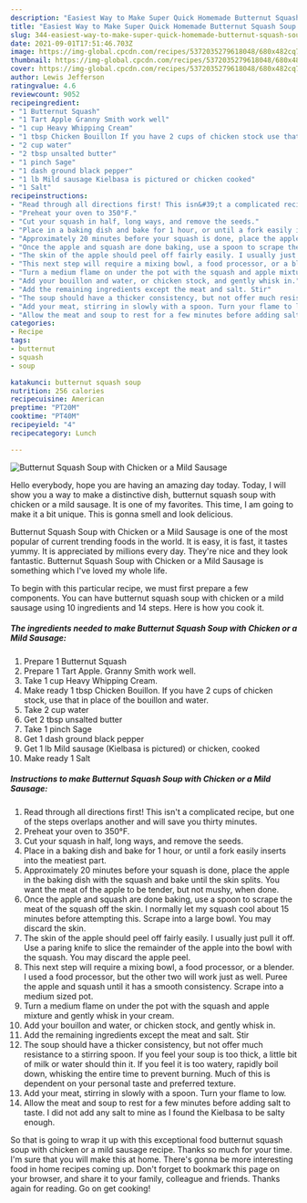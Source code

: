 ```yaml
---
description: "Easiest Way to Make Super Quick Homemade Butternut Squash Soup with Chicken or a Mild Sausage"
title: "Easiest Way to Make Super Quick Homemade Butternut Squash Soup with Chicken or a Mild Sausage"
slug: 344-easiest-way-to-make-super-quick-homemade-butternut-squash-soup-with-chicken-or-a-mild-sausage
date: 2021-09-01T17:51:46.703Z
image: https://img-global.cpcdn.com/recipes/5372035279618048/680x482cq70/butternut-squash-soup-with-chicken-or-a-mild-sausage-recipe-main-photo.jpg
thumbnail: https://img-global.cpcdn.com/recipes/5372035279618048/680x482cq70/butternut-squash-soup-with-chicken-or-a-mild-sausage-recipe-main-photo.jpg
cover: https://img-global.cpcdn.com/recipes/5372035279618048/680x482cq70/butternut-squash-soup-with-chicken-or-a-mild-sausage-recipe-main-photo.jpg
author: Lewis Jefferson
ratingvalue: 4.6
reviewcount: 9052
recipeingredient:
- "1 Butternut Squash"
- "1 Tart Apple Granny Smith work well"
- "1 cup Heavy Whipping Cream"
- "1 tbsp Chicken Bouillon If you have 2 cups of chicken stock use that in place of the bouillon and water"
- "2 cup water"
- "2 tbsp unsalted butter"
- "1 pinch Sage"
- "1 dash ground black pepper"
- "1 lb Mild sausage Kielbasa is pictured or chicken cooked"
- "1 Salt"
recipeinstructions:
- "Read through all directions first! This isn&#39;t a complicated recipe, but one of the steps overlaps another and will save you thirty minutes."
- "Preheat your oven to 350°F."
- "Cut your squash in half, long ways, and remove the seeds."
- "Place in a baking dish and bake for 1 hour, or until a fork easily inserts into the meatiest part."
- "Approximately 20 minutes before your squash is done, place the apple in the baking dish with the squash and bake until the skin splits. You want the meat of the apple to be tender, but not mushy, when done."
- "Once the apple and squash are done baking, use a spoon to scrape the meat of the squash off the skin. I normally let my squash cool about 15 minutes before attempting this. Scrape into a large bowl. You may discard the skin."
- "The skin of the apple should peel off fairly easily. I usually just pull it off. Use a paring knife to slice the remainder of the apple into the bowl with the squash. You may discard the apple peel."
- "This next step will require a mixing bowl, a food processor, or a blender. I used a food processor, but the other two will work just as well. Puree the apple and squash until it has a smooth consistency. Scrape into a medium sized pot."
- "Turn a medium flame on under the pot with the squash and apple mixture and gently whisk in your cream."
- "Add your bouillon and water, or chicken stock, and gently whisk in."
- "Add the remaining ingredients except the meat and salt. Stir"
- "The soup should have a thicker consistency, but not offer much resistance to a stirring spoon. If you feel your soup is too thick, a little bit of milk or water should thin it. If you feel it is too watery, rapidly boil down, whisking the entire time to prevent burning. Much of this is dependent on your personal taste and preferred texture."
- "Add your meat, stirring in slowly with a spoon. Turn your flame to low."
- "Allow the meat and soup to rest for a few minutes before adding salt to taste. I did not add any salt to mine as I found the Kielbasa to be salty enough."
categories:
- Recipe
tags:
- butternut
- squash
- soup

katakunci: butternut squash soup 
nutrition: 256 calories
recipecuisine: American
preptime: "PT20M"
cooktime: "PT40M"
recipeyield: "4"
recipecategory: Lunch

---
```



![Butternut Squash Soup with Chicken or a Mild Sausage](https://img-global.cpcdn.com/recipes/5372035279618048/680x482cq70/butternut-squash-soup-with-chicken-or-a-mild-sausage-recipe-main-photo.jpg)

Hello everybody, hope you are having an amazing day today. Today, I will show you a way to make a distinctive dish, butternut squash soup with chicken or a mild sausage. It is one of my favorites. This time, I am going to make it a bit unique. This is gonna smell and look delicious.

Butternut Squash Soup with Chicken or a Mild Sausage is one of the most popular of current trending foods in the world. It is easy, it is fast, it tastes yummy. It is appreciated by millions every day. They're nice and they look fantastic. Butternut Squash Soup with Chicken or a Mild Sausage is something which I've loved my whole life.




To begin with this particular recipe, we must first prepare a few components. You can have butternut squash soup with chicken or a mild sausage using 10 ingredients and 14 steps. Here is how you cook it.

<!--inarticleads1-->

##### The ingredients needed to make Butternut Squash Soup with Chicken or a Mild Sausage:

1. Prepare 1 Butternut Squash
1. Prepare 1 Tart Apple. Granny Smith work well.
1. Take 1 cup Heavy Whipping Cream.
1. Make ready 1 tbsp Chicken Bouillon. If you have 2 cups of chicken stock, use that in place of the bouillon and water.
1. Take 2 cup water
1. Get 2 tbsp unsalted butter
1. Take 1 pinch Sage
1. Get 1 dash ground black pepper
1. Get 1 lb Mild sausage (Kielbasa is pictured) or chicken, cooked
1. Make ready 1 Salt




<!--inarticleads2-->

##### Instructions to make Butternut Squash Soup with Chicken or a Mild Sausage:

1. Read through all directions first! This isn&#39;t a complicated recipe, but one of the steps overlaps another and will save you thirty minutes.
1. Preheat your oven to 350°F.
1. Cut your squash in half, long ways, and remove the seeds.
1. Place in a baking dish and bake for 1 hour, or until a fork easily inserts into the meatiest part.
1. Approximately 20 minutes before your squash is done, place the apple in the baking dish with the squash and bake until the skin splits. You want the meat of the apple to be tender, but not mushy, when done.
1. Once the apple and squash are done baking, use a spoon to scrape the meat of the squash off the skin. I normally let my squash cool about 15 minutes before attempting this. Scrape into a large bowl. You may discard the skin.
1. The skin of the apple should peel off fairly easily. I usually just pull it off. Use a paring knife to slice the remainder of the apple into the bowl with the squash. You may discard the apple peel.
1. This next step will require a mixing bowl, a food processor, or a blender. I used a food processor, but the other two will work just as well. Puree the apple and squash until it has a smooth consistency. Scrape into a medium sized pot.
1. Turn a medium flame on under the pot with the squash and apple mixture and gently whisk in your cream.
1. Add your bouillon and water, or chicken stock, and gently whisk in.
1. Add the remaining ingredients except the meat and salt. Stir
1. The soup should have a thicker consistency, but not offer much resistance to a stirring spoon. If you feel your soup is too thick, a little bit of milk or water should thin it. If you feel it is too watery, rapidly boil down, whisking the entire time to prevent burning. Much of this is dependent on your personal taste and preferred texture.
1. Add your meat, stirring in slowly with a spoon. Turn your flame to low.
1. Allow the meat and soup to rest for a few minutes before adding salt to taste. I did not add any salt to mine as I found the Kielbasa to be salty enough.




So that is going to wrap it up with this exceptional food butternut squash soup with chicken or a mild sausage recipe. Thanks so much for your time. I'm sure that you will make this at home. There's gonna be more interesting food in home recipes coming up. Don't forget to bookmark this page on your browser, and share it to your family, colleague and friends. Thanks again for reading. Go on get cooking!
